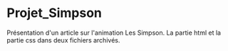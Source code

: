 # Projet_Simpson

Présentation d'un article sur l'animation Les Simpson.
La partie html et la partie css dans deux fichiers archivés.
